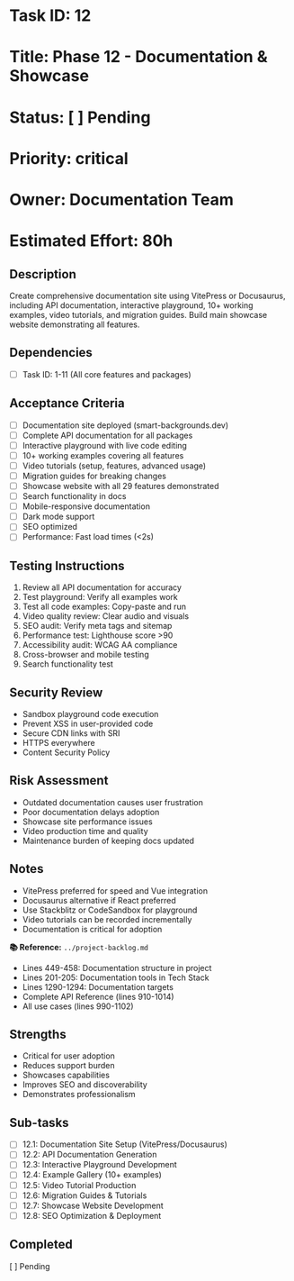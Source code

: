 # Task ID: 12
# Title: Phase 12 - Documentation & Showcase
# Status: [ ] Pending
# Priority: critical
# Owner: Documentation Team
# Estimated Effort: 80h

## Description
Create comprehensive documentation site using VitePress or Docusaurus, including API documentation, interactive playground, 10+ working examples, video tutorials, and migration guides. Build main showcase website demonstrating all features.

## Dependencies
- [ ] Task ID: 1-11 (All core features and packages)

## Acceptance Criteria
- [ ] Documentation site deployed (smart-backgrounds.dev)
- [ ] Complete API documentation for all packages
- [ ] Interactive playground with live code editing
- [ ] 10+ working examples covering all features
- [ ] Video tutorials (setup, features, advanced usage)
- [ ] Migration guides for breaking changes
- [ ] Showcase website with all 29 features demonstrated
- [ ] Search functionality in docs
- [ ] Mobile-responsive documentation
- [ ] Dark mode support
- [ ] SEO optimized
- [ ] Performance: Fast load times (<2s)

## Testing Instructions
1. Review all API documentation for accuracy
2. Test playground: Verify all examples work
3. Test all code examples: Copy-paste and run
4. Video quality review: Clear audio and visuals
5. SEO audit: Verify meta tags and sitemap
6. Performance test: Lighthouse score >90
7. Accessibility audit: WCAG AA compliance
8. Cross-browser and mobile testing
9. Search functionality test

## Security Review
- Sandbox playground code execution
- Prevent XSS in user-provided code
- Secure CDN links with SRI
- HTTPS everywhere
- Content Security Policy

## Risk Assessment
- Outdated documentation causes user frustration
- Poor documentation delays adoption
- Showcase site performance issues
- Video production time and quality
- Maintenance burden of keeping docs updated

## Notes
- VitePress preferred for speed and Vue integration
- Docusaurus alternative if React preferred
- Use Stackblitz or CodeSandbox for playground
- Video tutorials can be recorded incrementally
- Documentation is critical for adoption

**📚 Reference:** `../project-backlog.md`
  - Lines 449-458: Documentation structure in project
  - Lines 201-205: Documentation tools in Tech Stack
  - Lines 1290-1294: Documentation targets
  - Complete API Reference (lines 910-1014)
  - All use cases (lines 990-1102)

## Strengths
- Critical for user adoption
- Reduces support burden
- Showcases capabilities
- Improves SEO and discoverability
- Demonstrates professionalism

## Sub-tasks
- [ ] 12.1: Documentation Site Setup (VitePress/Docusaurus)
- [ ] 12.2: API Documentation Generation
- [ ] 12.3: Interactive Playground Development
- [ ] 12.4: Example Gallery (10+ examples)
- [ ] 12.5: Video Tutorial Production
- [ ] 12.6: Migration Guides & Tutorials
- [ ] 12.7: Showcase Website Development
- [ ] 12.8: SEO Optimization & Deployment

## Completed
[ ] Pending

